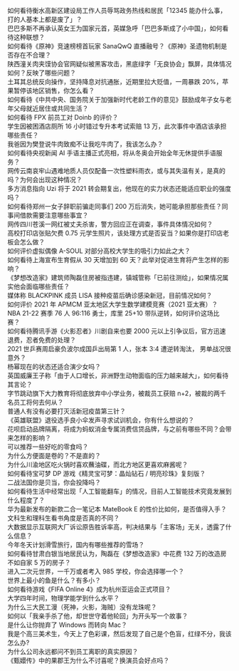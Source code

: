 如何看待衡水高新区建设局工作人员辱骂政务热线和居民「12345 能办什么事，打的人基本上都是废了」？  
巴巴多斯不再承认英女王为国家元首，英媒急呼「巴巴多斯成了小中国」，如何看待这种联想？  
如何看待《原神》竞速榜榜首玩家 SanaQwQ 直播融号？《原神》圣遗物机制是否存在不合理？  
陕西潼关肉夹馍协会官网疑似被黑客攻击，黑底绿字「无良协会」飘屏，具体情况如何？反映了哪些问题？  
土耳其总统反向操作，坚持降息对抗通胀，近期里拉大贬值，一周暴跌 20%，苹果暂停该地区销售，你怎么看？  
如何看待《中共中央、国务院关于加强新时代老龄工作的意见》鼓励成年子女与老年父母就近居住或共同生活？  
如何看待 FPX 前员工对 Doinb 的评价？  
学生因被困酒店厕所 16 小时错过专升本考试索赔 13 万，此次事件中酒店该承担哪些责任？  
我爸因为樊登说牛肉致痴不让我吃牛肉了，我该怎么办？  
如何看待央视新闻 AI 手语主播正式亮相，将从冬奥会开始全年无休提供手语服务？  
网传云南哀牢山遇难地质人员仅配备一次性塑料雨衣，或与其失温有关，是真的吗？为何会出现这种情况？  
多方消息指向 Uzi 将于 2021 转会期复出，他现在的实力状态还能适应职业的强度吗？  
如何看待郑州一女子辞职前骗走同事们 200 万后消失，她可能承担那些责任？同事间借款需要注意哪些事宜？  
网传四川苍溪一网红被丈夫杀害，警方回应正在调查，事件具体情况如何？  
高校打印店张贴欠费 0.75 元学生照片，该处理方式是否妥当？如果你是打印店老板会怎么做？  
如何评价虚拟偶像 A-SOUL 对部分高校大学生的吸引力如此之大？  
如何看待上海宣布生育假从 30 天增加到 60 天？此举对促进生育将产生怎样的影响？  
《梦想改造家》建筑师陶磊住房被指违建，镇城管称「已前往测绘」，如果情况属实他会面临哪些责任？  
媒体称 BLACKPINK 成员 LISA 接种疫苗后确诊感染新冠，目前情况如何？  
如何评价 2021 年 APMCM 亚太地区大学生数学建模竞赛（2021 亚太赛）？  
NBA 21-22 赛季 76 人 96:116 勇士，库里 25+10 带队逆转，如何评价这场比赛？  
如何看待腾讯手游《火影忍者》川剧自来也要 2000 元以上引争议后，官方迅速退费，忍者免费的处理？  
2021 世乒赛周启豪负波尔成国乒出局第 1 人，张本 3:4 遭逆转淘汰， 男单战况很意外？  
杨幂现在的状态还适合演少女吗？  
英国威廉王子称「由于人口增长，非洲野生动物面临的压力越来越大」，如何看待其言论？  
字节跳动旗下大力教育将彻底放弃中小学业务，被裁员工获赔 n+2，被裁的两千名员工将何去何从？  
普通人有没有必要打灭活新冠疫苗第三针？  
《英雄联盟》退役选手良小伞发声寻求试训机会，你有什么想说的？  
花呗启动品牌隔离，将成为蚂蚁消金专属消费信贷品牌，与之前有哪些不同？会带来怎样的影响？  
可以推荐一些好吃的零食吗？  
为什么方便面是卷的？不是直的？  
为什么川渝地区吃火锅时喜欢蘸油碟，而北方地区更喜欢麻酱呢？  
如何看待宝可梦 DP 游戏《精灵宝可梦：晶灿钻石 / 明亮珍珠》复刻版？  
二战法国你是贝当，你会投降吗？  
如何看待生活中经常出现「人工智能翻车」的情况，目前人工智能技术究竟发展到什么程度了？  
华为最新发布的新款二合一笔记本 MateBook E 的性价比如何，是否值得入手？  
文科生和理科生看书角度是否真的不同？  
大数据显示互联网大厂诉讼原告胜诉率高，判决结果与「主客场」无关，透露了什么信息？  
今年冬天计划滑雪旅行，国内有哪些推荐的雪场？  
如何看待甘肃白银当地居民认为，陶磊在《梦想改造家》中花费 132 万的改造房不如自家 5 万的房子？  
进入二次元世界，一千万或者考入 985 学校，你会选择哪一个？  
世界上最小的鱼是什么？有多小？  
如何看待游戏《FIFA Online 4》成为杭州亚运会正式项目？  
大学四年时间，物理学能学到什么水平？  
为什么三大民工漫（死神，火影，海贼）没有龙珠呢？  
如何以「我亲手杀了他，却世世守着他轮回」为开头写一个故事？  
是什么让你抛弃了 Windows 而转向 Mac？  
我是个高三美术生，今天上了色彩课，然后发现了自己是个色盲，红绿不分，我该怎么办?  
为什么公司永远都问不到员工离职的真实原因？  
《甄嬛传》中的果郡王为什么不讨喜呢？换演员会好点吗？  
